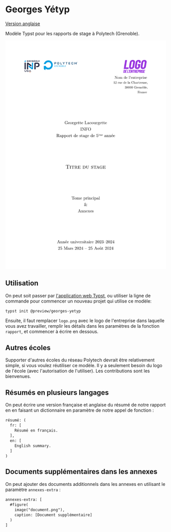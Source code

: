 # Georges Yétyp

[Version anglaise](README.md)

Modèle Typst pour les rapports de stage à Polytech (Grenoble).

[![Exemple de page de garde](thumbnail.png)](thumbnail.png)

## Utilisation

On peut soit passer par [l'application web Typst](https://typst.app/?template=georges-yetyp&version=0.1.0), ou utiliser la ligne de commande pour commencer un nouveau projet qui utilise ce modèle:

```bash
typst init @preview/georges-yetyp
```

Ensuite, il faut remplacer `logo.png` avec le logo de l'entreprise dans laquelle vous avez travailler, remplir les détails dans les paramètres de la fonction `rapport`, et commencer à écrire en dessous.

## Autres écoles

Supporter d'autres écoles du réseau Polytech devrait être relativement simple, si vous voulez réutiliser ce modèle. Il y a seulement besoin du logo de l'école (avec l'autorisation de l'utiliser). Les contributions sont les bienvenues.

## Résumés en plusieurs langages

On peut écrire une version française et anglaise du résumé de notre rapport en en faisant un dictionnaire en paramètre de notre appel de fonction :

```typst
résumé: (
  fr: [
    Résumé en français.
  ],
  en: [
    English summary.
  ]
)
```

## Documents supplémentaires dans les annexes

On peut ajouter des documents additionnels dans les annexes en utilisant le paramètre `annexes-extra` :

```typst
annexes-extra: [
  #figure(
    image("document.png"),
    caption: [Document supplémentaire]
  )
]
```
